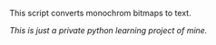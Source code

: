 This script converts monochrom bitmaps to text.

*This is just a private python learning project of mine.*
